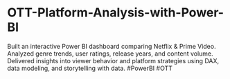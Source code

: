 # OTT-Platform-Analysis-with-Power-BI
Built an interactive Power BI dashboard comparing Netflix &amp; Prime Video. Analyzed genre trends, user ratings, release years, and content volume. Delivered insights into viewer behavior and platform strategies using DAX, data modeling, and storytelling with data. #PowerBI #OTT
